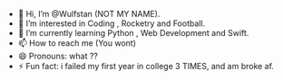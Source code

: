 - 👋 Hi, I’m @Wulfstan (NOT MY NAME).
- 👀 I’m interested in Coding , Rocketry and Football.
- 🌱 I’m currently learning Python , Web Development and Swift.
- 📫 How to reach me (You wont) 
- 😄 Pronouns: what ??
- ⚡ Fun fact: i failed my first year in college 3 TIMES, and am broke af.
